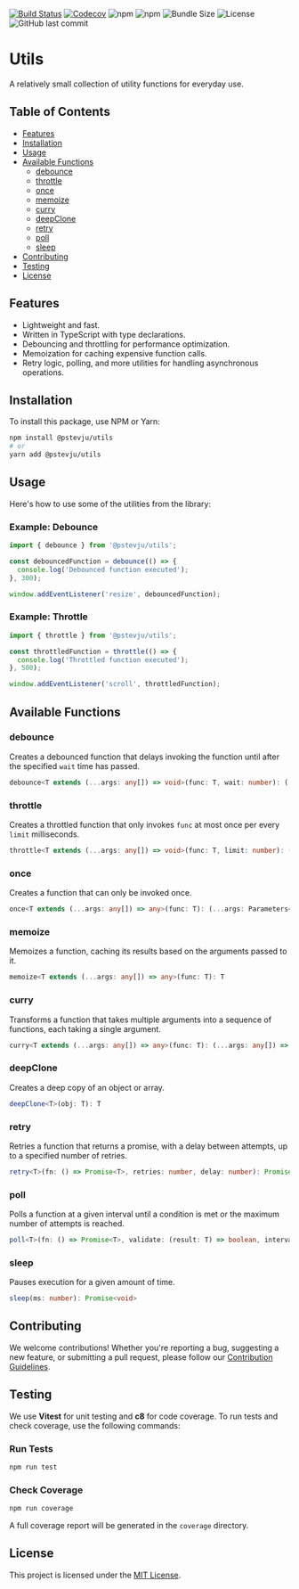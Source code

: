 [![Build Status](https://github.com/pstevju/utils/actions/workflows/test.yml/badge.svg)](https://github.com/pstevju/utils/actions)
[![Codecov](https://codecov.io/gh/pstevju/utils/branch/main/graph/badge.svg)](https://codecov.io/gh/pstevju/utils)
![npm](https://img.shields.io/npm/v/@pstevju/utils)
![npm](https://img.shields.io/npm/dm/@pstevju/utils)
![Bundle Size](https://badgen.net/bundlephobia/min/@pstevju/utils)
![License](https://img.shields.io/github/license/pstevju/utils)
![GitHub last commit](https://img.shields.io/github/last-commit/pstevju/utils)

# Utils

A relatively small collection of utility functions for everyday use.

## Table of Contents

- [Features](#features)
- [Installation](#installation)
- [Usage](#usage)
- [Available Functions](#available-functions)
  - [debounce](#debounce)
  - [throttle](#throttle)
  - [once](#once)
  - [memoize](#memoize)
  - [curry](#curry)
  - [deepClone](#deepclone)
  - [retry](#retry)
  - [poll](#poll)
  - [sleep](#sleep)
- [Contributing](#contributing)
- [Testing](#testing)
- [License](#license)

## Features

- Lightweight and fast.
- Written in TypeScript with type declarations.
- Debouncing and throttling for performance optimization.
- Memoization for caching expensive function calls.
- Retry logic, polling, and more utilities for handling asynchronous operations.

## Installation

To install this package, use NPM or Yarn:

```bash
npm install @pstevju/utils
# or
yarn add @pstevju/utils
```

## Usage

Here's how to use some of the utilities from the library:

### Example: Debounce

```typescript
import { debounce } from '@pstevju/utils';

const debouncedFunction = debounce(() => {
  console.log('Debounced function executed');
}, 300);

window.addEventListener('resize', debouncedFunction);
```

### Example: Throttle

```typescript
import { throttle } from '@pstevju/utils';

const throttledFunction = throttle(() => {
  console.log('Throttled function executed');
}, 500);

window.addEventListener('scroll', throttledFunction);
```

## Available Functions

### debounce

Creates a debounced function that delays invoking the function until after the specified `wait` time has passed.

```typescript
debounce<T extends (...args: any[]) => void>(func: T, wait: number): (...args: Parameters<T>) => void
```

### throttle

Creates a throttled function that only invokes `func` at most once per every `limit` milliseconds.

```typescript
throttle<T extends (...args: any[]) => void>(func: T, limit: number): (...args: Parameters<T>) => void
```

### once

Creates a function that can only be invoked once.

```typescript
once<T extends (...args: any[]) => any>(func: T): (...args: Parameters<T>) => ReturnType<T> | undefined
```

### memoize

Memoizes a function, caching its results based on the arguments passed to it.

```typescript
memoize<T extends (...args: any[]) => any>(func: T): T
```

### curry

Transforms a function that takes multiple arguments into a sequence of functions, each taking a single argument.

```typescript
curry<T extends (...args: any[]) => any>(func: T): (...args: any[]) => any
```

### deepClone

Creates a deep copy of an object or array.

```typescript
deepClone<T>(obj: T): T
```

### retry

Retries a function that returns a promise, with a delay between attempts, up to a specified number of retries.

```typescript
retry<T>(fn: () => Promise<T>, retries: number, delay: number): Promise<T>
```

### poll

Polls a function at a given interval until a condition is met or the maximum number of attempts is reached.

```typescript
poll<T>(fn: () => Promise<T>, validate: (result: T) => boolean, interval: number, maxAttempts: number): Promise<T>
```

### sleep

Pauses execution for a given amount of time.

```typescript
sleep(ms: number): Promise<void>
```

## Contributing

We welcome contributions! Whether you're reporting a bug, suggesting a new feature, or submitting a pull request, please follow our [Contribution Guidelines](./CONTRIBUTING.md).

## Testing

We use **Vitest** for unit testing and **c8** for code coverage. To run tests and check coverage, use the following commands:

### Run Tests

```bash
npm run test
```

### Check Coverage

```bash
npm run coverage
```

A full coverage report will be generated in the `coverage` directory.

## License

This project is licensed under the [MIT License](./LICENSE).